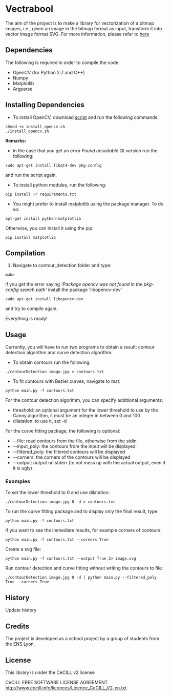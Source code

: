 # Vectrabool

The aim of the project is to make a library for vectorization of a bitmap images, i.e., given an image in the bitmap format as input, transform it into vector image format SVG.
For more information, please refer to <a href='https://vladan-jovicic.github.io/Vec-Lib'>here</a>

## Dependencies

The following is required in order to compile the code:
- OpenCV (for Python 2.7 and C++)
- Numpy
- Matplotlib
- Argparse

## Installing Dependencies

- To install OpenCV, download <a href='https://drive.google.com/file/d/0B9EaSh0VvlsQOEN5bE5LU1U3b2s/view?usp=sharing'>script</a> and run the following commands:
```
chmod +x install_opencv.sh
./install_opencv.sh
```
<b>Remarks:</b>
- in the case that you get an error <i>Found unsuitable Qt version</i> run the following:
```
sudo apt-get install libqt4-dev pkg-config
```
and run the script again.

- To install python modules, run the following:
```
pip install -r requirements.txt
```

- You might prefer to install matplotlib using the package manager. To do so:
```
apt-get install python-matplotlib
```
Otherwise, you can install it using the pip:
```
pip install matplotlib
```

## Compilation

1. Navigate to contour_detection folder and type:
```
make
```

if you get the error saying <i>'Package opencv was not found in the pkg-config search path'</i> install the package 'libopencv-dev'
```
sudo apt-get install libopencv-dev
```
and try to compile again.

Everything is ready!

## Usage

Currently, you will have to run two programs to obtain a result: contour detection algorithm and curve detection algorithm.

- To obtain contours run the following:
```
./contourDetection image.jpg > contours.txt
```

- To fit contours with Bezier curves, navigate to <i>test</i>:
```
python main.py -f contours.txt
```

For the contour detection algorithm, you can specify additional arguments:
- threshold: an optional argument for the lower threshold to use by the Canny algorithm, it must be an integer in between 0 and 100
- dilatation: to use it, set -d

For the curve fitting package, the following is optional:
- --file: read contours from the file, otherwise from the stdin
- --input_poly: the contours from the input will be displayed
- --filtered_poly: the filtered contours will be displayed
- --corners: the corners of the contours will be displayed
- --output: output on stderr (to not mess up with the actual output, even if it is ugly)

### Examples

To set the lower threshold to 0 and use dilatation:
```
./contourDetection image.jpg 0 -d > contours.txt
```

To run the curve fitting package and to display only the final result, type:
```
python main.py -f contours.txt
```

If you want to see the immediate results, for example corners of contours:
```
python main.py -f contours.txt --corners True
```

Create a svg file:
```
python main.py -f contours.txt --output True 2> image.svg
```

Run contour detection and curve fitting without writing the contours to file:
```
./contourDetection image.jpg 0 -d | python main.py --filtered_poly True --corners True
```

## History

Update history

## Credits

The project is developed as a school project by a group of students from the ENS Lyon.

## License

This library is under the CeCILL v2 license

CeCILL FREE SOFTWARE LICENSE AGREEMENT
http://www.cecill.info/licences/Licence_CeCILL_V2-en.txt



